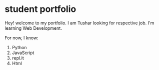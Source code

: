 # student portfolio

Hey! welcome to my portfolio. I am Tushar looking for respective job.
I'm learning Web Development.

For now, I know:

1. Python
1. JavaScript
1. repl.it
1. Html
